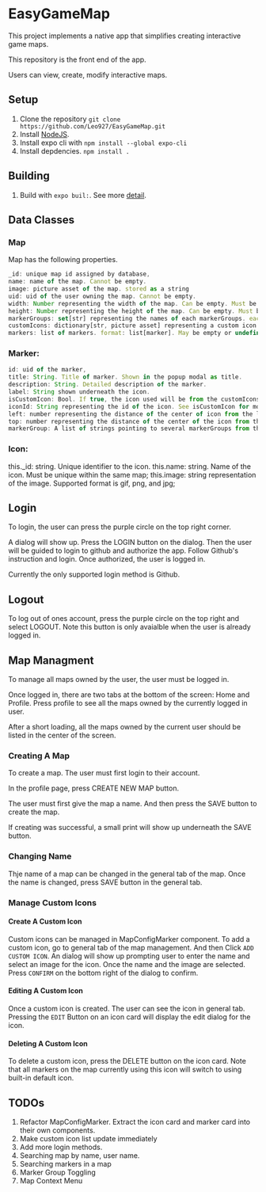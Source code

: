 # EasyGameMap
This project implements a native app that simplifies creating interactive game maps. 

This repository is the front end of the app.

Users can view, create, modify interactive maps. 
## Setup
1. Clone the repository ```git clone https://github.com/Leo927/EasyGameMap.git```
1. Install [NodeJS](https://nodejs.org/en/download/).
1. Install expo cli with ```npm install --global expo-cli```
1. Install depdencies. ```npm install .```


## Building
1. Build with ```expo buil:```. See more [detail](https://docs.expo.dev/workflow/expo-cli/).

## Data Classes
### Map
Map has the following properties.

```javascript
_id: unique map id assigned by database,
name: name of the map. Cannot be empty. 
image: picture asset of the map. stored as a string
uid: uid of the user owning the map. Cannot be empty. 
width: Number representing the width of the map. Can be empty. Must be a number.
height: Number representing the height of the map. Can be empty. Must be a number.
markerGroups: set[str] representing the names of each markerGroups. each name must be unique. Can be empty. 
customIcons: dictionary[str, picture asset] representing a custom icon. 
markers: list of markers. format: list[marker]. May be empty or undefined. 
```

### Marker:
```javascript
id: uid of the marker,
title: String. Title of marker. Shown in the popup modal as title.
description: String. Detailed description of the marker.
label: String shown underneath the icon.
isCustomIcon: Bool. If true, the icon used will be from the customIcons. Other wise, the icon id points to a default icon. 
iconId: String representing the id of the icon. See isCustomIcon for more detail of where it comes from. 
left: number representing the distance of the center of icon from the left edge of the map. 
top: number representing the distance of the center of the icon from the top of the map. 
markerGroup: A list of strings pointing to several markerGroups from the map. 
```

### Icon:
this._id: string. Unique identifier to the icon.
this.name: string. Name of the icon. Must be unique within the same map;
this.image: string representation of the image. Supported format is gif, png, and jpg;

## Login
To login, the user can press the purple circle on the top right corner. 

A dialog will show up. Press the LOGIN button on the dialog. Then the user will be guided to login to github and authorize the app. 
Follow Github's instruction and login. Once authorized, the user is logged in. 

Currently the only supported login method is Github. 

## Logout
To log out of ones account, press the purple circle on the top right and select LOGOUT. Note this button is only avaialble when the user is already logged in.

## Map Managment
To manage all maps owned by the user, the user must be logged in. 

Once logged in, there are two tabs at the bottom of the screen: Home and Profile. Press profile to see all the maps owned by the currently logged in user.

After a short loading, all the maps owned by the current user should be listed in the center of the screen. 

### Creating A Map
To create a map. The user must first login to their account. 

In the profile page, press CREATE NEW MAP button. 

The user must first give the map a name. And then press the SAVE button to create the map. 

If creating was successful, a small print will show up underneath the SAVE button.



### Changing Name
Thje name of a map can be changed in the general tab of the map. Once the name is changed, press SAVE button in the general tab. 

### Manage Custom Icons
#### Create A Custom Icon
Custom icons can be managed in MapConfigMarker component. To add a custom icon, go to general tab of the map management. 
And then Click ```ADD CUSTOM ICON```. An dialog will show up prompting user to enter the name and select an image for the icon.
Once the name and the image are selected. Press ```CONFIRM``` on the bottom right of the dialog to confirm.
#### Editing A Custom Icon
Once a custom icon is created. The user can see the icon in general tab. Pressing the ```EDIT``` Button on an icon card will 
display the edit dialog for the icon. 
#### Deleting A Custom Icon
To delete a custom icon, press the DELETE button on the icon card. Note that all markers on the map currently using this icon will switch to using built-in default icon.


## TODOs
1. Refactor MapConfigMarker. Extract the icon card and marker card into their own components.
1. Make custom icon list update immediately
1. Add more login methods. 
1. Searching map by name, user name.
1. Searching markers in a map
1. Marker Group Toggling
1. Map Context Menu